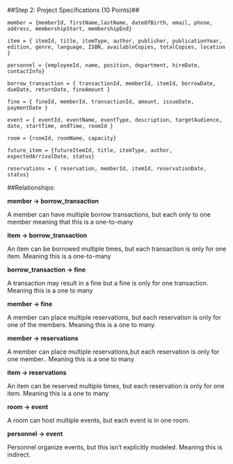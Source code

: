 ##Step 2: Project Specifications (10 Points)##

	member = {memberId, firstName,lastName, dateOfBirth, email, phone, address, membershipStart, membershipEnd}

	item = { itemId, title, itemType, author, publisher, publicationYear, edition, genre, language, ISBN, availableCopies, totalCopies, location }

	personnel = {employeeId, name, position, department, hireDate, contactInfo}
	
	borrow_transaction = { transactionId, memberId, itemId, borrowDate, dueDate, returnDate, fineAmount }
	
	fine = { fineId, memberId, transactionId, amount, issueDate, paymentDate }

	event = { eventId, eventName, eventType, description, targetAudience, date, startTime, endTime, roomId }

	room = {roomId, roomName, capacity}

	future_item = {futureItemId, title, itemType, author, expectedArrivalDate, status}

	reservations = { reservation, memberId, itemId, reservationDate, status}

##Relationships:

**member -> borrow_transaction**

A member can have multiple borrow transactions, but each only to one member meaning that this is a one-to-many

**item -> borrow_transaction**

An item can be borrowed multiple times, but each transaction is only for one item. Meaning this is a one-to-many

**borrow_transaction -> fine**

A transaction may result in a fine but a fine is only for one transaction. Meaning this is a one to many

**member -> fine**

A member can place multiple reservations, but each reservation is only for one of the members. Meaning this is a one to many.

**member -> reservations**

A member can place multiple reservations,but each reservation is only for one member.. Meaning this is a one to many

**item -> reservations**

An item can be reserved multiple times, but each reservation is only for one item. Meaning this is a one to many

**room -> event**

A room can host multiple events, but each event is in one room.

**personnel -> event**

Personnel organize events, but this isn’t explicitly modeled. Meaning this is indirect.

